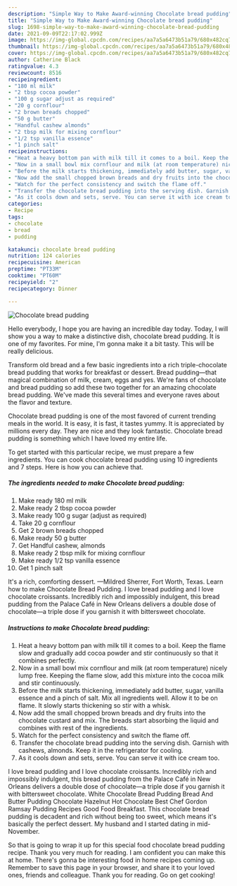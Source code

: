 ```yaml
---
description: "Simple Way to Make Award-winning Chocolate bread pudding"
title: "Simple Way to Make Award-winning Chocolate bread pudding"
slug: 1698-simple-way-to-make-award-winning-chocolate-bread-pudding
date: 2021-09-09T22:17:02.999Z
image: https://img-global.cpcdn.com/recipes/aa7a5a6473b51a79/680x482cq70/chocolate-bread-pudding-recipe-main-photo.jpg
thumbnail: https://img-global.cpcdn.com/recipes/aa7a5a6473b51a79/680x482cq70/chocolate-bread-pudding-recipe-main-photo.jpg
cover: https://img-global.cpcdn.com/recipes/aa7a5a6473b51a79/680x482cq70/chocolate-bread-pudding-recipe-main-photo.jpg
author: Catherine Black
ratingvalue: 4.3
reviewcount: 8516
recipeingredient:
- "180 ml milk"
- "2 tbsp cocoa powder"
- "100 g sugar adjust as required"
- "20 g cornflour"
- "2 brown breads chopped"
- "50 g butter"
- "Handful cashew almonds"
- "2 tbsp milk for mixing cornflour"
- "1/2 tsp vanilla essence"
- "1 pinch salt"
recipeinstructions:
- "Heat a heavy bottom pan with milk till it comes to a boil. Keep the flame slow and gradually add cocoa powder and stir continuously so that it combines perfectly."
- "Now in a small bowl mix cornflour and milk (at room temperature) nicely lump free. Keeping the flame slow, add this mixture into the cocoa milk and stir continuously."
- "Before the milk starts thickening, immediately add butter, sugar, vanilla essence and a pinch of salt. Mix all ingredients well. Allow it to be on flame. It slowly starts thickening so stir with a whisk."
- "Now add the small chopped brown breads and dry fruits into the chocolate custard and mix. The breads start absorbing the liquid and combines with rest of the ingredients."
- "Watch for the perfect consistency and switch the flame off."
- "Transfer the chocolate bread pudding into the serving dish. Garnish with cashews, almonds. Keep it in the refrigerator for cooling."
- "As it cools down and sets, serve. You can serve it with ice cream too."
categories:
- Recipe
tags:
- chocolate
- bread
- pudding

katakunci: chocolate bread pudding 
nutrition: 124 calories
recipecuisine: American
preptime: "PT33M"
cooktime: "PT60M"
recipeyield: "2"
recipecategory: Dinner

---
```



![Chocolate bread pudding](https://img-global.cpcdn.com/recipes/aa7a5a6473b51a79/680x482cq70/chocolate-bread-pudding-recipe-main-photo.jpg)

Hello everybody, I hope you are having an incredible day today. Today, I will show you a way to make a distinctive dish, chocolate bread pudding. It is one of my favorites. For mine, I'm gonna make it a bit tasty. This will be really delicious.

Transform old bread and a few basic ingredients into a rich triple-chocolate bread pudding that works for breakfast or dessert. Bread pudding—that magical combination of milk, cream, eggs and yes. We&#39;re fans of chocolate and bread pudding so add these two together for an amazing chocolate bread pudding. We&#39;ve made this several times and everyone raves about the flavor and texture.

Chocolate bread pudding is one of the most favored of current trending meals in the world. It is easy, it is fast, it tastes yummy. It is appreciated by millions every day. They are nice and they look fantastic. Chocolate bread pudding is something which I have loved my entire life.


To get started with this particular recipe, we must prepare a few ingredients. You can cook chocolate bread pudding using 10 ingredients and 7 steps. Here is how you can achieve that.

<!--inarticleads1-->

##### The ingredients needed to make Chocolate bread pudding:

1. Make ready 180 ml milk
1. Make ready 2 tbsp cocoa powder
1. Make ready 100 g sugar (adjust as required)
1. Take 20 g cornflour
1. Get 2 brown breads chopped
1. Make ready 50 g butter
1. Get Handful cashew, almonds
1. Make ready 2 tbsp milk for mixing cornflour
1. Make ready 1/2 tsp vanilla essence
1. Get 1 pinch salt


It&#39;s a rich, comforting dessert. —Mildred Sherrer, Fort Worth, Texas. Learn how to make Chocolate Bread Pudding. I love bread pudding and I love chocolate croissants. Incredibly rich and impossibly indulgent, this bread pudding from the Palace Café in New Orleans delivers a double dose of chocolate—a triple dose if you garnish it with bittersweet chocolate. 

<!--inarticleads2-->

##### Instructions to make Chocolate bread pudding:

1. Heat a heavy bottom pan with milk till it comes to a boil. Keep the flame slow and gradually add cocoa powder and stir continuously so that it combines perfectly.
1. Now in a small bowl mix cornflour and milk (at room temperature) nicely lump free. Keeping the flame slow, add this mixture into the cocoa milk and stir continuously.
1. Before the milk starts thickening, immediately add butter, sugar, vanilla essence and a pinch of salt. Mix all ingredients well. Allow it to be on flame. It slowly starts thickening so stir with a whisk.
1. Now add the small chopped brown breads and dry fruits into the chocolate custard and mix. The breads start absorbing the liquid and combines with rest of the ingredients.
1. Watch for the perfect consistency and switch the flame off.
1. Transfer the chocolate bread pudding into the serving dish. Garnish with cashews, almonds. Keep it in the refrigerator for cooling.
1. As it cools down and sets, serve. You can serve it with ice cream too.


I love bread pudding and I love chocolate croissants. Incredibly rich and impossibly indulgent, this bread pudding from the Palace Café in New Orleans delivers a double dose of chocolate—a triple dose if you garnish it with bittersweet chocolate. White Chocolate Bread Pudding Bread And Butter Pudding Chocolate Hazelnut Hot Chocolate Best Chef Gordon Ramsay Pudding Recipes Good Food Breakfast. This chocolate bread pudding is decadent and rich without being too sweet, which means it&#39;s basically the perfect dessert. My husband and I started dating in mid-November. 

So that is going to wrap it up for this special food chocolate bread pudding recipe. Thank you very much for reading. I am confident you can make this at home. There's gonna be interesting food in home recipes coming up. Remember to save this page in your browser, and share it to your loved ones, friends and colleague. Thank you for reading. Go on get cooking!
